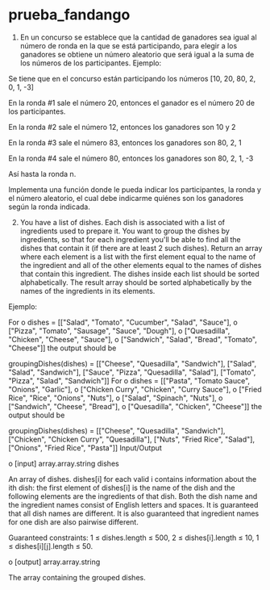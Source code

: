 # prueba_fandango

1. En un concurso se establece que la cantidad de ganadores sea igual al número de ronda en la que se está participando, para elegir a los ganadores se obtiene un número aleatorio que será igual a la suma de los números de los participantes.
Ejemplo:

Se tiene que en el concurso están participando los números [10, 20, 80, 2, 0, 1, -3]

En la ronda #1 sale el número 20, entonces el ganador es el número 20 de los participantes.

En la ronda #2 sale el número 12, entonces los ganadores son 10 y 2

En la ronda #3 sale el número 83, entonces los ganadores son 80, 2, 1

En la ronda #4 sale el número 80, entonces los ganadores son 80, 2, 1, -3

Así hasta la ronda n.

Implementa una función donde le pueda indicar los participantes, la ronda y el número aleatorio, el cual debe indicarme quiénes son los ganadores según la ronda indicada.

2. You have a list of dishes. Each dish is associated with a list of ingredients used to prepare it. You want to group the dishes by ingredients, so that for each ingredient you'll be able to find all the dishes that contain it (if there are at least 2 such dishes).
Return an array where each element is a list with the first element equal to the name of the ingredient and all of the other elements equal to the names of dishes that contain this ingredient. The dishes inside each list should be sorted alphabetically. The result array should be sorted alphabetically by the names of the ingredients in its elements.

Ejemplo:

For
o      dishes = [["Salad", "Tomato", "Cucumber", "Salad", "Sauce"],
o                ["Pizza", "Tomato", "Sausage", "Sauce", "Dough"],
o                ["Quesadilla", "Chicken", "Cheese", "Sauce"],
o                ["Sandwich", "Salad", "Bread", "Tomato", "Cheese"]]
the output should be

  groupingDishes(dishes) = [["Cheese", "Quesadilla", "Sandwich"],
                            ["Salad", "Salad", "Sandwich"],
                            ["Sauce", "Pizza", "Quesadilla", "Salad"],
                            ["Tomato", "Pizza", "Salad", "Sandwich"]]
For
o      dishes = [["Pasta", "Tomato Sauce", "Onions", "Garlic"],
o                ["Chicken Curry", "Chicken", "Curry Sauce"],
o                ["Fried Rice", "Rice", "Onions", "Nuts"],
o                ["Salad", "Spinach", "Nuts"],
o                ["Sandwich", "Cheese", "Bread"],
o                ["Quesadilla", "Chicken", "Cheese"]]
the output should be

  groupingDishes(dishes) = [["Cheese", "Quesadilla", "Sandwich"],
                            ["Chicken", "Chicken Curry", "Quesadilla"],
                            ["Nuts", "Fried Rice", "Salad"],
                            ["Onions", "Fried Rice", "Pasta"]]
Input/Output

o    [input] array.array.string dishes

An array of dishes. dishes[i] for each valid i contains information about the ith dish: the first element of dishes[i] is the name of the dish and the following elements are the ingredients of that dish. Both the dish name and the ingredient names consist of English letters and spaces. It is guaranteed that all dish names are different. It is also guaranteed that ingredient names for one dish are also pairwise different.

Guaranteed constraints:
1 ≤ dishes.length ≤ 500,
2 ≤ dishes[i].length ≤ 10,
1 ≤ dishes[i][j].length ≤ 50.

o    [output] array.array.string

The array containing the grouped dishes.
